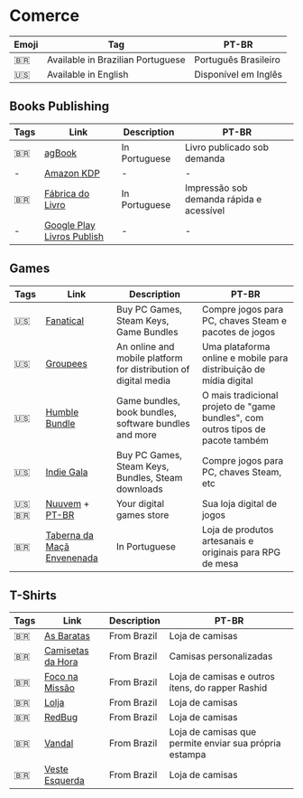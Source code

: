 # Comerce

| Emoji | Tag                               | PT-BR                |
| ----- | --------------------------------- | -------------------- |
| 🇧🇷  | Available in Brazilian Portuguese | Português Brasileiro |
| 🇺🇸  | Available in English              | Disponível em Inglês |

## Books Publishing

| Tags | Link                                                                 | Description   | PT-BR                                    |
| ---- | -------------------------------------------------------------------- | ------------- | ---------------------------------------- |
| 🇧🇷 | [agBook](https://agbook.com.br)                                      | In Portuguese | Livro publicado sob demanda              |
| -    | [Amazon KDP](https://kdp.amazon.com/)                                | -             | -                                        |
| 🇧🇷 | [Fábrica do Livro](https://www.fabricadolivro.com.br)                | In Portuguese | Impressão sob demanda rápida e acessível |
| -    | [Google Play Livros Publish](https://play.google.com/books/publish/) | -             | -                                        |

## Games

| Tags     | Link                                                                             | Description                                                     | PT-BR                                                                           |
| -------- | -------------------------------------------------------------------------------- | --------------------------------------------------------------- | ------------------------------------------------------------------------------- |
| 🇺🇸     | [Fanatical](https://www.fanatical.com/en/)                                       | Buy PC Games, Steam Keys, Game Bundles                          | Compre jogos para PC, chaves Steam e pacotes de jogos                           |
| 🇺🇸     | [Groupees](https://groupees.com)                                                 | An online and mobile platform for distribution of digital media | Uma plataforma online e mobile para distribuição de mídia digital               |
| 🇺🇸     | [Humble Bundle](https://www.humblebundle.com)                                    | Game bundles, book bundles, software bundles and more           | O mais tradicional projeto de "game bundles", com outros tipos de pacote também |
| 🇺🇸     | [Indie Gala](https://www.indiegala.com)                                          | Buy PC Games, Steam Keys, Bundles, Steam downloads              | Compre jogos para PC, chaves Steam, etc                                         |
| 🇺🇸🇧🇷 | [Nuuvem](https://www.nuuvem.com/us-pt/) + [PT-BR](https://www.nuuvem.com/br-pt/) | Your digital games store                                        | Sua loja digital de jogos                                                       |
| 🇧🇷     | [Taberna da Maçã Envenenada](https://tabernamacaenvenenada.com/)                 | In Portuguese                                                   | Loja de produtos artesanais e originais para RPG de mesa                        |

## T-Shirts

| Tags | Link                                                | Description | PT-BR                                                  |
| ---- | --------------------------------------------------- | ----------- | ------------------------------------------------------ |
| 🇧🇷 | [As Baratas](https://asbaratas.com.br/loja/)        | From Brazil | Loja de camisas                                        |
| 🇧🇷 | [Camisetas da Hora](https://camisetasdahora.com.br) | From Brazil | Camisas personalizadas                                 |
| 🇧🇷 | [Foco na Missão](http://www.foconamissao.com.br)    | From Brazil | Loja de camisas e outros ítens, do rapper Rashid       |
| 🇧🇷 | [Lolja](https://www.lolja.com.br)                   | From Brazil | Loja de camisas                                        |
| 🇧🇷 | [RedBug](https://www.redbug.com.br)                 | From Brazil | Loja de camisas                                        |
| 🇧🇷 | [Vandal](https://www.vandal.com.br)                 | From Brazil | Loja de camisas que permite enviar sua própria estampa |
| 🇧🇷 | [Veste Esquerda](https://vesteesquerda.com.br)      | From Brazil | Loja de camisas                                        |


